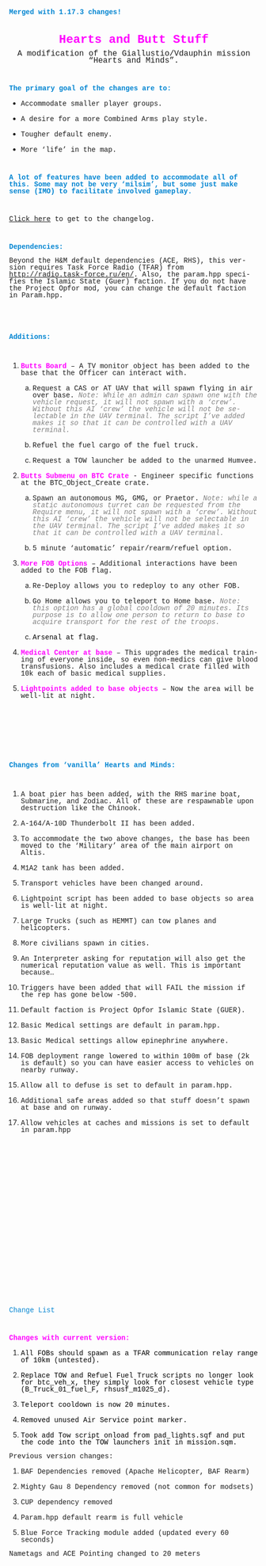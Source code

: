 <!DOCTYPE HTML PUBLIC "-//W3C//DTD HTML 4.0 Transitional//EN">
<html>
<head>
	<meta http-equiv="content-type" content="text/html; charset=windows-1252"/>
	<title></title>
	<style type="text/css">
		@page { margin: 0.79in }
		p { margin-bottom: 0.1in; line-height: 120% }
		a:link { so-language: zxx }
	</style>
</head>
<body lang="en-US" dir="ltr">
<p style="margin-bottom: 0in; line-height: 100%"><font color="#0084d1"><font face="Courier New, monospace"><b>Merged
with 1.17.3 changes!</b></font></font></p>
<p style="margin-bottom: 0in; font-weight: normal; line-height: 100%">
<br/>

</p>
<p align="center" style="margin-bottom: 0in; line-height: 100%"><font color="#ff00ff"><font face="Courier New, monospace"><font size="5" style="font-size: 18pt"><b>Hearts
and Butt Stuff</b><font size="3" style="font-size: 12pt"><span style="font-weight: normal">
</span></font></font></font></font>
</p>
<p align="center" style="margin-bottom: 0in; font-weight: normal; line-height: 100%">
<font face="Courier New, monospace"><font size="3" style="font-size: 12pt">A
modification of the Giallustio/Vdauphin mission &ldquo;Hearts and
Minds&rdquo;.</font></font></p>
<p style="margin-bottom: 0in; line-height: 100%"><br/>

</p>
<p style="margin-bottom: 0in; line-height: 100%"><font color="#0084d1"><font face="Courier New, monospace"><b>The
primary goal of the changes are to:</b></font></font></p>
<ul>
	<li/>
<p style="margin-bottom: 0in; line-height: 100%"><font face="Courier New, monospace">Accommodate
	smaller player groups.</font></p>
	<li/>
<p style="margin-bottom: 0in; line-height: 100%"><font face="Courier New, monospace">A
	desire for a more Combined Arms play style.</font></p>
	<li/>
<p style="margin-bottom: 0in; line-height: 100%"><font face="Courier New, monospace">Tougher
	default enemy.</font></p>
	<li/>
<p style="margin-bottom: 0in; font-weight: normal; line-height: 100%">
	<font face="Courier New, monospace">More &lsquo;life&rsquo; in the
	map.</font></p>
</ul>
<p style="margin-bottom: 0in; line-height: 100%"><br/>

</p>
<p style="margin-bottom: 0in; line-height: 100%"><font color="#0084d1"><font face="Courier New, monospace"><b>A
lot of features have been added to accommodate all of this. Some may
not be very &lsquo;milsim&rsquo;, but some just make sense (IMO) to
facilitate involved gameplay.</b></font></font></p>
<p style="margin-bottom: 0in; line-height: 100%"><br/>

</p>
<p style="margin-bottom: 0in; font-weight: normal; line-height: 100%">
<font face="Courier New, monospace"><a href="#changelist">Click here</a>
to get to the </font><font face="Courier New, monospace">changelog.</font></p>
<p style="margin-bottom: 0in; font-weight: normal; line-height: 100%">
<br/>

</p>
<p style="margin-bottom: 0in; line-height: 100%"><font color="#0084d1"><font face="Courier New, monospace"><b>Dependencies:</b></font></font></p>
<p style="margin-bottom: 0in; line-height: 100%"><font face="Courier New, monospace">Beyond
the H&amp;M default dependencies (ACE, RHS), this version requires
Task Force Radio (TFAR) from <a href="http://radio.task-force.ru/en/">http://radio.task-force.ru/en/</a>.
Also, the param.hpp specifies the Islamic State (Guer) faction. If
you do not have the Project Opfor mod, you can change the default
faction in Param.hpp.</font></p>
<p style="margin-bottom: 0in; line-height: 100%"><br/>

</p>
<p style="margin-bottom: 0in; line-height: 100%"><br/>

</p>
<p style="margin-bottom: 0in; line-height: 100%"><font color="#0084d1"><font face="Courier New, monospace"><b>Additions:</b></font></font></p>
<p style="margin-bottom: 0in; line-height: 100%"><br/>

</p>
<ol>
	<li/>
<p style="margin-bottom: 0in; line-height: 100%"><font face="Courier New, monospace"><font color="#ff00ff"><b>Butts
	Board</b></font><font color="#ff00ff"> </font>&ndash; A TV monitor
	object has been added to the base that the Officer can interact
	with.</font></p>
	<p style="margin-bottom: 0in; line-height: 100%"></p>
	<ol type="a">
		<li/>
<p style="margin-bottom: 0in; line-height: 100%"><font face="Courier New, monospace">Request
		a CAS or AT UAV that will spawn flying in air over base. <font color="#808080"><i>Note:
		While an admin can spawn one with the vehicle request, it will not
		spawn with a &lsquo;crew&rsquo;.  Without this AI &lsquo;crew&rsquo;
		the vehicle will not be selectable in the UAV terminal. The script
		I&rsquo;ve added makes it so that it can be controlled with a UAV
		terminal.</i></font></font></p>
		<li/>
<p style="margin-bottom: 0in; line-height: 100%"><font face="Courier New, monospace">Refuel
		the fuel cargo of the fuel truck.</font></p>
		<li/>
<p style="margin-bottom: 0in; line-height: 100%"><font face="Courier New, monospace">Request
		a TOW launcher be added to the unarmed Humvee.</font></p>
		<ol>
			<ol type="a">
				<p style="margin-bottom: 0in; line-height: 100%"></p>
			</ol>
		</ol>
	</ol>
	<li/>
<p style="margin-bottom: 0in; line-height: 100%"><font face="Courier New, monospace"><font color="#ff00ff"><b>Butts
	Submenu on BTC Crate</b></font> - Engineer specific functions at the
	BTC_Object_Create crate.</font></p>
	<p style="margin-bottom: 0in; line-height: 100%"></p>
	<ol type="a">
		<li/>
<p style="margin-bottom: 0in; line-height: 100%"><font face="Courier New, monospace">Spawn
		an autonomous MG, GMG, or Praetor. <font color="#808080"><i>Note:
		while a static autonomous turret can be requested from the Require
		menu, it will not spawn with a &lsquo;crew&rsquo;.  Without this AI
		&lsquo;crew&rsquo; the vehicle will not be selectable in the UAV
		terminal. The script I&rsquo;ve added makes it so that it can be
		controlled with a UAV terminal.</i></font></font></p>
		<li/>
<p style="margin-bottom: 0in; line-height: 100%"><font face="Courier New, monospace">5
		minute &lsquo;automatic&rsquo; repair/rearm/refuel option.</font></p>
	</ol>
	<li/>
<p style="margin-bottom: 0in; line-height: 100%"><font face="Courier New, monospace"><font color="#ff00ff"><b>More
	FOB Options </b></font><span style="font-weight: normal">&ndash;
	Additional interactions have been added to the FOB flag.</span></font></p>
	<p style="margin-bottom: 0in; font-weight: normal; line-height: 100%">
	</p>
	<ol type="a">
		<li/>
<p style="margin-bottom: 0in; font-weight: normal; line-height: 100%">
		<font face="Courier New, monospace">Re-Deploy allows you to
		redeploy to any other FOB.</font></p>
		<li/>
<p style="margin-bottom: 0in; font-weight: normal; line-height: 100%">
		<font face="Courier New, monospace">Go Home allows you to teleport
		to Home base. <font color="#808080"><i>Note: </i></font><font color="#808080"><i>this
		option has a global cooldown of </i></font><font color="#808080"><i>2</i></font><font color="#808080"><i>0
		minutes. Its purpose is to allow one person to return to base to
		acquire transport for the rest of the troops.</i></font></font></p>
		<li/>
<p style="margin-bottom: 0in; font-style: normal; font-weight: normal; line-height: 100%">
		<font color="#000000"><font face="Courier New, monospace">Arsenal
		at flag.</font></font></p>
		<p style="margin-bottom: 0in; font-weight: normal; line-height: 100%">
		</p>
	</ol>
	<li/>
<p style="margin-bottom: 0in; line-height: 100%"><font face="Courier New, monospace"><font color="#ff00ff"><b>M</b></font><font color="#ff00ff"><b>edical
	Center at base</b></font><span style="font-weight: normal"> &ndash;
	This upgrades the medical training of everyone inside, so even
	non-medics can give blood transfusions. </span><span style="font-weight: normal">Also
	includes a medical crate filled with 10k each of basic medical
	supplies.</span></font></p>
	<p style="margin-bottom: 0in; font-weight: normal; line-height: 100%">
	</p>
	<li/>
<p style="margin-bottom: 0in; line-height: 100%"><font face="Courier New, monospace"><font color="#ff00ff"><b>Lightpoints
	added to base objects</b></font><span style="font-weight: normal"> &ndash;
	Now the area will be well-lit at night.</span></font></p>
</ol>
<p style="margin-bottom: 0in; line-height: 100%"><br/>

</p>
<ol start="5">
	<p style="margin-bottom: 0in; font-weight: normal; line-height: 100%">
	</p>
</ol>
<p style="margin-bottom: 0in; line-height: 100%"><br/>

</p>
<p style="margin-bottom: 0in; line-height: 100%"><br/>

</p>
<p style="margin-bottom: 0in; line-height: 100%"><br/>

</p>
<p style="margin-bottom: 0in; line-height: 100%"><font color="#0084d1"><font face="Courier New, monospace"><b>Changes
from &lsquo;vanilla&rsquo; Hearts and Minds:</b></font></font></p>
<p style="margin-bottom: 0in; line-height: 100%"><br/>

</p>
<ol>
	<li/>
<p style="margin-bottom: 0in; line-height: 100%"><font face="Courier New, monospace">A
	boat pier has been added, with the RHS marine boat, Submarine, and
	Zodiac. All of these are respawnable upon destruction like the
	Chinook.</font></p>
	<li/>
<p style="margin-bottom: 0in; line-height: 100%"><font face="Courier New, monospace">A-164/A-10D
	Thunderbolt II has been added.</font></p>
	<li/>
<p style="margin-bottom: 0in; line-height: 100%"><font face="Courier New, monospace">To
	accommodate the two above changes, the base has been moved to the
	&lsquo;Military&rsquo; area of the main airport on Altis.</font></p>
	<li/>
<p style="margin-bottom: 0in; line-height: 100%"><font face="Courier New, monospace">M1A2
	tank has been added.</font></p>
	<li/>
<p style="margin-bottom: 0in; line-height: 100%"><font face="Courier New, monospace">Transport
	vehicles have been changed around.</font></p>
	<li/>
<p style="margin-bottom: 0in; line-height: 100%"><font face="Courier New, monospace">Lightpoint
	script has been added to base objects so area is well-lit at night.</font></p>
	<li/>
<p style="margin-bottom: 0in; line-height: 100%"><font face="Courier New, monospace">Large
	Trucks (such as HEMMT) can tow planes and helicopters.</font></p>
	<li/>
<p style="margin-bottom: 0in; line-height: 100%"><font face="Courier New, monospace">More
	civilians spawn in cities.</font></p>
	<li/>
<p style="margin-bottom: 0in; line-height: 100%"><font face="Courier New, monospace">An
	Interpreter asking for reputation will also get the numerical
	reputation value as well. This is important because&hellip;</font></p>
	<li/>
<p style="margin-bottom: 0in; line-height: 100%"><font face="Courier New, monospace">Triggers
	have been added that will FAIL the mission if the rep has gone below
	-500.</font></p>
	<li/>
<p style="margin-bottom: 0in; line-height: 100%"><font face="Courier New, monospace">Default
	faction is Project Opfor Islamic State (GUER).</font></p>
	<li/>
<p style="margin-bottom: 0in; line-height: 100%"><font face="Courier New, monospace">Basic
	Medical settings are default in param.hpp.</font></p>
	<li/>
<p style="margin-bottom: 0in; line-height: 100%"><font face="Courier New, monospace">Basic
	Medical settings allow epinephrine anywhere.</font></p>
	<li/>
<p style="margin-bottom: 0in; line-height: 100%"><font face="Courier New, monospace">FOB
	deployment range lowered to within 100m of base (2k is default) so
	you can have easier access to vehicles on nearby runway.</font></p>
	<li/>
<p style="margin-bottom: 0in; line-height: 100%"><font face="Courier New, monospace">Allow
	all to defuse is set to default in param.hpp.</font></p>
	<li/>
<p style="margin-bottom: 0in; line-height: 100%"><font face="Courier New, monospace">Additional
	safe areas added so that stuff doesn&rsquo;t spawn at base and on
	runway.</font></p>
	<li/>
<p style="margin-bottom: 0in; line-height: 100%"><font face="Courier New, monospace">Allow
	vehicles at caches and missions is set to default in param.hpp</font></p>
</ol>
<p style="margin-bottom: 0in; line-height: 100%"><br/>

</p>
<p style="margin-bottom: 0in; line-height: 100%"><br/>

</p>
<p style="margin-bottom: 0in; line-height: 100%"><br/>

</p>
<p style="margin-bottom: 0in; line-height: 100%"><br/>

</p>
<p style="margin-bottom: 0in; line-height: 100%"><br/>

</p>
<p style="margin-bottom: 0in; line-height: 100%"><br/>

</p>
<p style="margin-bottom: 0in; line-height: 100%"><br/>

</p>
<p style="margin-bottom: 0in; line-height: 100%"><br/>

</p>
<p style="margin-bottom: 0in; line-height: 100%"><br/>

</p>
<p style="margin-bottom: 0in; line-height: 100%"><br/>

</p>
<p style="margin-bottom: 0in; line-height: 100%"><br/>

</p>
<p style="margin-bottom: 0in; line-height: 100%"><br/>

</p>
<p style="margin-bottom: 0in; line-height: 100%"><a name="changelist"></a>
<font color="#0084d1"><font face="Courier New, monospace">Change List</font></font></p>
<p style="margin-bottom: 0in; line-height: 100%"><br/>

</p>
<p style="margin-bottom: 0in; line-height: 100%"><font face="Courier New, monospace"><b><font color="#ff00ff">Changes
with current version:</font></b></font></p>
<ol>
	<li/>
<p style="margin-bottom: 0in; font-weight: normal; line-height: 100%">
	<font color="#000000"><font face="Courier New, monospace">All FOBs
	should spawn as a TFAR communication relay range of 10km (untested).</font></font></p>
	<li/>
<p style="margin-bottom: 0in; font-weight: normal; line-height: 100%">
	<font color="#000000"><font face="Courier New, monospace">Replace
	TOW and Refuel Fuel Truck scripts no longer look for btc_veh_x, they
	simply look for closest vehicle type (B_Truck_01_fuel_F,
	rhsusf_m1025_d).</font></font></p>
	<li/>
<p style="margin-bottom: 0in; font-weight: normal; line-height: 100%">
	<font color="#000000"><font face="Courier New, monospace">Teleport
	cooldown is now 20 minutes.</font></font></p>
	<li/>
<p style="margin-bottom: 0in; font-weight: normal; line-height: 100%">
	<font color="#000000"><font face="Courier New, monospace">Removed
	unused Air Service point marker.</font></font></p>
	<li/>
<p style="margin-bottom: 0in; font-weight: normal; line-height: 100%">
	<font color="#000000"><font face="Courier New, monospace">Took add
	Tow script onload from pad_lights.sqf and put the code into the TOW
	launchers init in mission.sqm.</font></font></p>
</ol>
<ol>
	<p style="margin-bottom: 0in; font-weight: normal; line-height: 100%">
	</p>
</ol>
<p style="margin-bottom: 0in; line-height: 100%"><font face="Courier New, monospace">Previous
version changes:</font></p>
<ol>
	<li/>
<p style="margin-bottom: 0in; font-weight: normal; line-height: 100%">
	<font face="Courier New, monospace">BAF Dependencies removed (Apache
	Helicopter, BAF Rearm)</font></p>
	<li/>
<p style="margin-bottom: 0in; font-weight: normal; line-height: 100%">
	<font face="Courier New, monospace">Mighty Gau 8 Dependency removed
	(not common for modsets)</font></p>
	<li/>
<p style="margin-bottom: 0in; font-weight: normal; line-height: 100%">
	<font face="Courier New, monospace">CUP dependency removed</font></p>
	<li/>
<p style="margin-bottom: 0in; font-weight: normal; line-height: 100%">
	<font face="Courier New, monospace">Param.hpp default rearm is full
	vehicle</font></p>
	<li/>
<p style="margin-bottom: 0in; font-weight: normal; line-height: 100%">
	<font face="Courier New, monospace">Blue Force Tracking module added
	(updated every 60 seconds)</font></p>
</ol>
<p style="margin-bottom: 0in; font-weight: normal; line-height: 100%">
<font face="Courier New, monospace">Nametags and ACE Pointing changed
to 20 meters</font></p>
</body>
</html>
